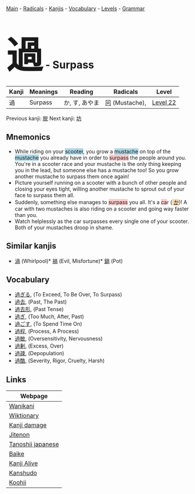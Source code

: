 <style> bigfont {font-size: 100px}</style>
[Main](../index.md) -
[Radicals](../radicals.md) -
[Kanjis](../kanjis.md) -
[Vocabulary](../vocabulary.md) -
[Levels](../levels.md) -
[Grammar](../grammar.md)
# <bigfont> 過</bigfont> - Surpass 

| Kanji | Meanings | Reading | Radicals | Level |
| --- | --- | --- | --- | --- |
| 過 | Surpass | か, す, あやま | [冋](../radicals/冋.md) (Mustache),  | [Level 22](../levels/wk_level22.md) |

Previous kanji: [脱](脱.md) Next kanji: [坊](坊.md) 

## Mnemonics
 * While riding on your <span style="background-color:#ADD8E6"> scooter</span>, you grow a <span style="background-color:#ADD8E6"> mustache</span> on top of the <span style="background-color:#ADD8E6"> mustache</span> you already have in order to <span style="background-color:#ffcccb"> surpass</span> the people around you. You're in a scooter race and your mustache is the only thing keeping you in the lead, but someone else has a mustache too! So you grow another mustache to surpass them once again!
* Picture yourself running on a scooter with a bunch of other people and closing your eyes tight, willing another mustache to sprout out of your face to surpass them all.
* Suddenly, something else manages to <span style="background-color:#ffcccb"> surpass</span> you all. It's a <span style="background-color:#ffcccb"> ca</span>r (<span style="background-color:#fed8b1"> [か](https://jisho.org/search/か)</span>)! A car with two mustaches is also riding on a scooter and going way faster than you.
* Watch helplessly as the car surpasses every single one of your scooter. Both of your mustaches droop in shame.


## Similar kanjis
 * [渦](渦.md) (Whirlpool)* [禍](禍.md) (Evil, Misfortune)* [鍋](鍋.md) (Pot)


## Vocabulary
 * [過ぎる](../vocabulary/過.md), (To Exceed, To Be Over, To Surpass)
* [過去](../vocabulary/過.md), (Past, The Past)
* [過去形](../vocabulary/過.md), (Past Tense)
* [過ぎ](../vocabulary/過.md), (Too Much, After, Past)
* [過ごす](../vocabulary/過.md), (To Spend Time On)
* [過程](../vocabulary/過.md), (Process, A Process)
* [過敏](../vocabulary/過.md), (Oversensitivity, Nervousness)
* [過剰](../vocabulary/過.md), (Excess, Over)
* [過疎](../vocabulary/過.md), (Depopulation)
* [過酷](../vocabulary/過.md), (Severity, Rigor, Cruelty, Harsh)



## Links 

| Webpage |
| --- |
| [Wanikani          ](https://www.wanikani.com/kanji/過) |
| [Wiktionary        ](https://en.wiktionary.org/wiki/過) |
| [Kanji damage      ](http://www.kanjidamage.com/kanji/search?utf8=✓&q=過) |
| [Jitenon           ](https://jitenon.com/kanji/過) |
| [Tanoshii japanese ](https://www.tanoshiijapanese.com/dictionary/kanji.cfm?k=過) |
| [Baike             ](https://baike.baidu.com/item/過) |
| [Kanji Alive       ](https://app.kanjialive.com/過) |
| [Kanshudo          ](https://www.kanshudo.com/searchmn?q=過) |
| [Koohii            ](https://kanji.koohii.com/study/kanji/過) |
